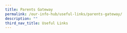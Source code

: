 ```yaml
---
title: Parents Gateway
permalink: /our-info-hub/useful-links/parents-gateway/
description: ""
third_nav_title: Useful Links
---
```


